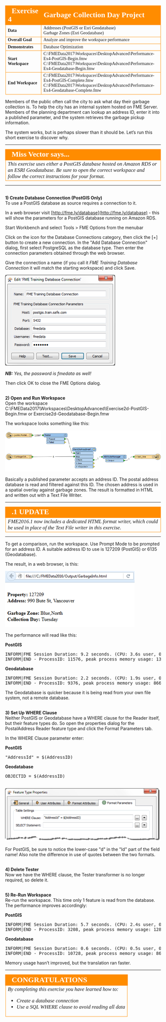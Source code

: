 <!--Exercise Section-->
<!--NB: In GitBook world we don't give a number to exercises-->

<table style="border-spacing: 0px;border-collapse: collapse;font-family:serif">
<tr>
<td style="vertical-align:middle;background-color:darkorange;border: 2px solid darkorange">
<i class="fa fa-cogs fa-lg fa-pull-left fa-fw" style="color:white;padding-right: 12px;vertical-align:text-top"></i>
<span style="color:white;font-size:x-large;font-weight: bold">Exercise 4</span>
</td>
<td style="border: 2px solid darkorange;background-color:darkorange;color:white">
<span style="color:white;font-size:x-large;font-weight: bold">Garbage Collection Day Project</span>
</td>
</tr>

<tr>
<td style="border: 1px solid darkorange; font-weight: bold">Data</td>
<td style="border: 1px solid darkorange">Addresses (PostGIS or Esri Geodatabase)<br>Garbage Zones (Esri Geodatabase)</td>
</tr>

<tr>
<td style="border: 1px solid darkorange; font-weight: bold">Overall Goal</td>
<td style="border: 1px solid darkorange">Analyze and improve the workspace performance</td>
</tr>

<tr>
<td style="border: 1px solid darkorange; font-weight: bold">Demonstrates</td>
<td style="border: 1px solid darkorange">Database Optimization</td>
</tr>

<tr>
<td style="border: 1px solid darkorange; font-weight: bold">Start Workspace</td>
<td style="border: 1px solid darkorange">C:\FMEData2017\Workspaces\DesktopAdvanced\Performance-Ex4-PostGIS-Begin.fmw<br>C:\FMEData2017\Workspaces\DesktopAdvanced\Performance-Ex4-Geodatabase-Begin.fmw</td>
</tr>

<tr>
<td style="border: 1px solid darkorange; font-weight: bold">End Workspace</td>
<td style="border: 1px solid darkorange">C:\FMEData2017\Workspaces\DesktopAdvanced\Performance-Ex4-PostGIS-Complete.fmw<br>C:\FMEData2017\Workspaces\DesktopAdvanced\Performance-Ex4-Geodatabase-Complete.fmw</td>
</tr>

</table>

Members of the public often call the city to ask what day their garbage collection is. To help the city has an internal system hosted on FME Server. Members of the planning department can lookup an address ID, enter it into a published parameter, and the system retrieves the garbage pickup information.

The system works, but is perhaps slower than it should be. Let’s run this short exercise to discover why.

---

<!--Person X Says Section-->

<table style="border-spacing: 0px">
<tr>
<td style="vertical-align:middle;background-color:darkorange;border: 2px solid darkorange">
<i class="fa fa-quote-left fa-lg fa-pull-left fa-fw" style="color:white;padding-right: 12px;vertical-align:text-top"></i>
<span style="color:white;font-size:x-large;font-weight: bold;font-family:serif">Miss Vector says...</span>
</td>
</tr>

<tr>
<td style="border: 1px solid darkorange">
<span style="font-family:serif; font-style:italic; font-size:larger">
This exercise uses either a PostGIS database hosted on Amazon RDS or an ESRI Geodatabase. Be sure to open the correct workspace and follow the correct instructions for your format.
</span>
</td>
</tr>
</table>

---

<br>**1) Create Database Connection (PostGIS Only)**
<br>To use a PostGIS database as source requires a connection to it. 

In a web browser visit [http://fme.ly/database](http://fme.ly/database) - this will show the parameters for a PostGIS database running on Amazon RDS.

Start Workbench and select Tools > FME Options from the menubar

Click on the icon for the Database Connections category, then click the [+] button to create a new connection. In the "Add Database Connection" dialog, first select PostgreSQL as the database type. Then enter the connection parameters obtained through the web browser.

Give the connection a name (if you call it *FME Training Database Connection* it will match the starting workspace) and click Save. 

![](./Images/Img2.67.Ex4.CreateDBConnection.png)

***NB:*** *Yes, the password is fmedata as well!*

Then click OK to close the FME Options dialog.


<br>**2) Open and Run Workspace**
<br>Open the workspace C:\FMEData2017\Workspaces\DesktopAdvanced\Exercise2d-PostGIS-Begin.fmw or Exercise2d-Geodatabase-Begin.fmw 

The workspace looks something like this:

![](./Images/Img2.68.Ex4.InitialWorkspace.png)

Basically a published parameter accepts an address ID. The postal address database is read and filtered against this ID. The chosen address is used in a spatial overlay against garbage zones. The result is formatted in HTML and written out with a Text File Writer.

---

<!--Updated Section--> 

<table style="border-spacing: 0px">
<tr>
<td style="vertical-align:middle;background-color:darkorange;border: 2px solid darkorange">
<i class="fa fa-bolt fa-lg fa-pull-left fa-fw" style="color:white;padding-right: 12px;vertical-align:text-top"></i>
<span style="color:white;font-size:x-large;font-weight: bold;font-family:serif">.1 UPDATE</span>
</td>
</tr>

<tr>
<td style="border: 1px solid darkorange">
<span style="font-family:serif; font-style:italic; font-size:larger">
FME2016.1 now includes a dedicated HTML format writer, which could be used in place of the Text File writer in this exercise.
</span>
</td>
</tr>
</table>

---

To get a comparison, run the workspace. Use Prompt Mode to be prompted for an address ID. A suitable address ID to use is 127209 (PostGIS) or 6135 (Geodatabase).

The result, in a web browser, is this:

![](./Images/Img2.69.Ex4.InitialOutput.png)

The performance will read like this:

**PostGIS**

<pre>
INFORM|FME Session Duration: 9.2 seconds. (CPU: 3.6s user, 0.5s system)
INFORM|END - ProcessID: 11576, peak process memory usage: 130092 kB
</pre>

**Geodatabase**

<pre>
INFORM|FME Session Duration: 2.2 seconds. (CPU: 1.9s user, 0.2s system)
INFORM|END - ProcessID: 9376, peak process memory usage: 86648 kB
</pre>

The Geodatabase is quicker because it is being read from your own file system, not a remote database.


<br>**3) Set Up WHERE Clause**
<br>Neither PostGIS or Geodatabase have a WHERE clause for the Reader itself, but their feature types do. So open the properties dialog for the PostalAddress Reader feature type and click the Format Parameters tab.

In the WHERE Clause parameter enter: 

**PostGIS**
<pre>
"AddressId" = $(AddressID)
</pre>

**Geodatabase**
<pre>
OBJECTID = $(AddressID)
</pre>

<br>![](./Images/Img2.70.Ex4.WhereClause.png)

For PostGIS, be sure to notice the lower-case "d" in the "Id" part of the field name! Also note the difference in use of quotes between the two formats.


<br>**4) Delete Tester**
<br>Now we have the WHERE clause, the Tester transformer is no longer required, so delete it.


<br>**5) Re-Run Workspace**
<br>Re-run the workspace. This time only 1 feature is read from the database. The performance improves accordingly:

**PostGIS**

<pre>
INFORM|FME Session Duration: 5.7 seconds. (CPU: 2.4s user, 0.4s system)
INFORM|END - ProcessID: 3208, peak process memory usage: 128836 kB
</pre>

**Geodatabase**

<pre>
INFORM|FME Session Duration: 0.6 seconds. (CPU: 0.5s user, 0.1s system)
INFORM|END - ProcessID: 10728, peak process memory usage: 86248 kB
</pre>

Memory usage hasn’t improved, but the translation ran faster.

---

<!--Exercise Congratulations Section--> 

<table style="border-spacing: 0px">
<tr>
<td style="vertical-align:middle;background-color:darkorange;border: 2px solid darkorange">
<i class="fa fa-thumbs-o-up fa-lg fa-pull-left fa-fw" style="color:white;padding-right: 12px;vertical-align:text-top"></i>
<span style="color:white;font-size:x-large;font-weight: bold;font-family:serif">CONGRATULATIONS</span>
</td>
</tr>

<tr>
<td style="border: 1px solid darkorange">
<span style="font-family:serif; font-style:italic; font-size:larger">
By completing this exercise you have learned how to:
<ul><li>Create a database connection</li>
<li>Use a SQL WHERE clause to avoid reading all data</li></ul>
</span>
</td>
</tr>
</table>
